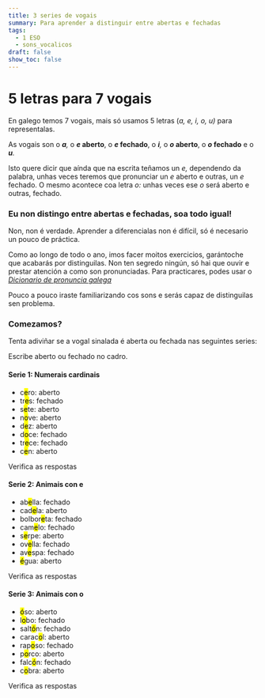 ```yaml
---
title: 3 series de vogais
summary: Para aprender a distinguir entre abertas e fechadas
tags:
  - 1 ESO
  - sons_vocalicos
draft: false
show_toc: false
---
```

# 5 letras para 7 vogais

En galego temos 7 vogais, mais só usamos 5 letras (*a, e, i, o, u)* para representalas.

As vogais son o ***a**,* o ***e* aberto**, o ***e* fechado**, o ***i**,* o ***o* aberto**, o ***o* fechado** e o ***u**.*

Isto quere dicir que aínda que na escrita teñamos un *e,* dependendo da palabra, unhas veces teremos que pronunciar un *e* aberto e outras, un *e* fechado. O mesmo acontece coa letra *o:* unhas veces ese *o* será aberto e outras, fechado.

### Eu non distingo entre abertas e fechadas, soa todo igual!

Non, non é verdade. Aprender a diferencialas non é difícil, só é necesario un pouco de práctica.

Como ao longo de todo o ano, imos facer moitos exercicios, garántoche que acabarás por distinguilas. Non ten segredo ningún, só hai que ouvir e prestar atención a como son pronunciadas. Para practicares, podes usar o *[Dicionario de pronuncia galega](https://ilg.usc.es/pronuncia/)*

Pouco a pouco iraste familiarizando cos sons e serás capaz de distinguilas sen problema. 

### Comezamos?

Tenta adiviñar se a vogal sinalada é aberta ou fechada nas seguintes series:

Escribe aberto ou fechado no cadro.

#### Serie 1: Numerais cardinais

* c<mark>e</mark>ro: <e-answer>aberto</e-answer>
* tr<mark>e</mark>s: <e-answer>fechado</e-answer>
* s<mark>e</mark>te: <e-answer>aberto</e-answer>
* n<mark>o</mark>ve: <e-answer>aberto</e-answer>
* d<mark>e</mark>z: <e-answer>aberto</e-answer>
* d<mark>o</mark>ce: <e-answer>fechado</e-answer>
* tr<mark>e</mark>ce: <e-answer>fechado</e-answer>
* c<mark>e</mark>n: <e-answer>aberto</e-answer>

<e-validate>Verifica as respostas</e-validate>

#### Serie 2: Animais con e

* ab<mark>e</mark>lla: <e-answer>fechado</e-answer>
* cad<mark>e</mark>la: <e-answer>aberto</e-answer>
* bolbor<mark>e</mark>ta: <e-answer>fechado</e-answer>
* cam<mark>e</mark>lo: <e-answer>fechado</e-answer>
* s<mark>e</mark>rpe: <e-answer>aberto</e-answer>
* ov<mark>e</mark>lla: <e-answer>fechado</e-answer>
* av<mark>e</mark>spa: <e-answer>fechado</e-answer>
* <mark>é</mark>gua: <e-answer>aberto</e-answer>

<e-validate>Verifica as respostas</e-validate>

#### Serie 3: Animais con o 

* <mark>ó</mark>so: <e-answer>aberto</e-answer>
* l<mark>o</mark>bo: <e-answer>fechado</e-answer>
* salt<mark>ó</mark>n: <e-answer>fechado</e-answer>
* carac<mark>o</mark>l: <e-answer>aberto</e-answer>
* rap<mark>o</mark>so: <e-answer>fechado</e-answer>
* p<mark>o</mark>rco: <e-answer>aberto</e-answer>
* falc<mark>ó</mark>n: <e-answer>fechado</e-answer>
* c<mark>o</mark>bra: <e-answer>aberto</e-answer>

<e-validate>Verifica as respostas</e-validate>